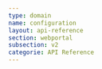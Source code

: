 ```yaml
---
type: domain
name: configuration
layout: api-reference
section: webportal
subsection: v2
categorie: API Reference
---
```


